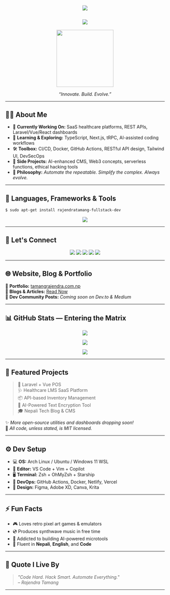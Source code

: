 
<h1 align="center"><p align="center">
  <img src="https://readme-typing-svg.herokuapp.com?font=Fira+Code&duration=3000&pause=1000&color=33FF00&center=true&width=600&lines=Senior+Software+Engineer+%7C+Full+Stack+Developer;DevOps+%7C+Laravel+%7C+Vue+%7C+React+%7C+WordPress;Tech+Explorer+%7C+Ethical+Hacker+%7C+Problem+Solver" />
</p>
</h1>
<h3 align="center"><p align="center">
  <img src="https://readme-typing-svg.herokuapp.com?font=Fira+Code&duration=3000&pause=1000&color=33FF00&center=true&width=600&lines=Senior+Software+Engineer+%7C+Full+Stack+Developer;DevOps+%7C+Laravel+%7C+Vue+%7C+React+%7C+WordPress;Tech+Explorer+%7C+Ethical+Hacker+%7C+Problem+Solver" />
</p>
</code></h3>

<p align="center">
  <img src="https://media.giphy.com/media/ZVik7pBtu9dNS/giphy.gif" width="180px"/>
</p>

<p align="center">
  <em>“Innovate. Build. Evolve.”</em>
</p>

---

## 👨‍💻 About Me

- 🔭 **Currently Working On:** SaaS healthcare platforms, REST APIs, Laravel/Vue/React dashboards
- 🔬 **Learning & Exploring:** TypeScript, Next.js, tRPC, AI-assisted coding workflows
- 🛠 **Toolbox:** CI/CD, Docker, GitHub Actions, RESTful API design, Tailwind UI, DevSecOps
- 🧪 **Side Projects:** AI-enhanced CMS, Web3 concepts, serverless functions, ethical hacking tools
- 🧠 **Philosophy:** *Automate the repeatable. Simplify the complex. Always evolve.*

---

## 🔧 Languages, Frameworks & Tools

```bash
$ sudo apt-get install rajendratamang-fullstack-dev
```

<p align="center">
  <img src="https://skillicons.dev/icons?i=linux,php,laravel,flutter,react,vue,js,ts,nodejs,html,css,tailwind,docker,mysql,postgres,git,github,figma,drupal,wordpress,nginx,webpack" />
</p>

---

## 📡 Let's Connect

<p align="center">
  <a href="https://linkedin.com/in/rajendra-tamang"><img src="https://img.shields.io/badge/LinkedIn-0077B5?logo=linkedin&style=for-the-badge&logoColor=white"></a>
  <a href="https://twitter.com/rajendra-tamang"><img src="https://img.shields.io/badge/Twitter-1DA1F2?logo=twitter&style=for-the-badge&logoColor=white"></a>
  <a href="https://instagram.com/rajendra-tamangsssssss"><img src="https://img.shields.io/badge/Instagram-E4405F?logo=instagram&style=for-the-badge&logoColor=white"></a>
  <a href="https://www.youtube.com/@rajendra-tamang"><img src="https://img.shields.io/badge/YouTube-FF0000?logo=youtube&style=for-the-badge&logoColor=white"></a>
  <a href="mailto:tamangrajendra0523@gmail.com"><img src="https://img.shields.io/badge/Email-D14836?logo=gmail&style=for-the-badge&logoColor=white"></a>
</p>

---

## 🌐 Website, Blog & Portfolio

📌 **Portfolio:** [tamangrajendra.com.np](https://tamangrajendra.com.np)  
📌 **Blogs & Articles:** [Read Now](https://tamangrajendra.com.np)  
📌 **Dev Community Posts:** _Coming soon on Dev.to & Medium_  

---

## 📊 GitHub Stats — Entering the Matrix

<p align="center">
  <img src="https://github-readme-stats.vercel.app/api?username=rajendratamang&show_icons=true&count_private=true&theme=radical&hide_border=true&custom_title=Rajendra's GitHub Stats"/>
</p>

<p align="center">
  <img src="https://github-readme-streak-stats.herokuapp.com/?user=rajendratamang&theme=radical&hide_border=true" />
</p>

<p align="center">
  <img src="https://github-readme-stats.vercel.app/api/top-langs/?username=rajendratamang&langs_count=10&layout=compact&theme=radical&hide_border=true&custom_title=Top%20Languages%20Used" />
</p>

---

## 🚀 Featured Projects

> 🧩 Laravel + Vue POS  
> 🩺 Healthcare LMS SaaS Platform  
> 📦 API-based Inventory Management  
> 🔐 AI-Powered Text Encryption Tool  
> 🎓 Nepali Tech Blog & CMS  

✨ _More open-source utilities and dashboards dropping soon!_  
🌱 _All code, unless stated, is MIT licensed._

---

## ⚙️ Dev Setup

- 💻 **OS:** Arch Linux / Ubuntu / Windows 11 WSL
- 🧠 **Editor:** VS Code + Vim + Copilot
- 🖥 **Terminal:** Zsh + OhMyZsh + Starship
- 🔐 **DevOps:** GitHub Actions, Docker, Netlify, Vercel
- 🎨 **Design:** Figma, Adobe XD, Canva, Krita

---

## ⚡ Fun Facts

- 🎮 Loves retro pixel art games & emulators
- 💿 Produces synthwave music in free time
- 🧠 Addicted to building AI-powered microtools
- 💬 Fluent in **Nepali**, **English**, and **Code**

---

## 💬 Quote I Live By

> _"Code Hard. Hack Smart. Automate Everything."_  
> _– Rajendra Tamang_

---


